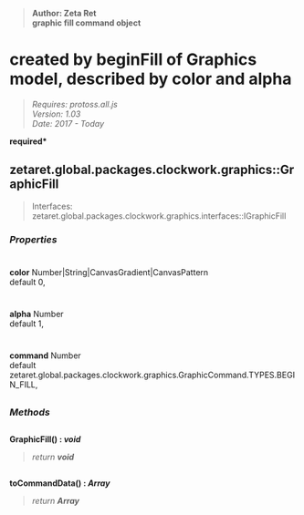 > __Author: Zeta Ret__  
> __graphic fill command object__  
# created by beginFill of Graphics model, described by color and alpha  
> *Requires: protoss.all.js*  
> *Version: 1.03*  
> *Date: 2017 - Today*  

__required*__

## zetaret.global.packages.clockwork.graphics::GraphicFill  
> Interfaces: zetaret.global.packages.clockwork.graphics.interfaces::IGraphicFill  

### *Properties*  

#  
__color__ Number|String|CanvasGradient|CanvasPattern  
default 0,   

#  
__alpha__ Number  
default 1,   

#  
__command__ Number  
default zetaret.global.packages.clockwork.graphics.GraphicCommand.TYPES.BEGIN\_FILL,   


##  
### *Methods*  

##  
__GraphicFill() : *void*__  
  
> *return __void__*  

##  
__toCommandData() : *Array*__  
  
> *return __Array__*  

